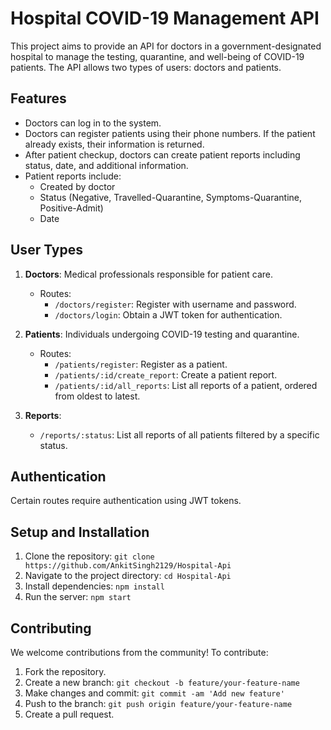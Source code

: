 # Hospital COVID-19 Management API

This project aims to provide an API for doctors in a government-designated hospital to manage the testing, quarantine, and well-being of COVID-19 patients. The API allows two types of users: doctors and patients.

## Features

- Doctors can log in to the system.
- Doctors can register patients using their phone numbers. If the patient already exists, their information is returned.
- After patient checkup, doctors can create patient reports including status, date, and additional information.
- Patient reports include:
  - Created by doctor
  - Status (Negative, Travelled-Quarantine, Symptoms-Quarantine, Positive-Admit)
  - Date

## User Types

1. **Doctors**: Medical professionals responsible for patient care.
   - Routes:
     - `/doctors/register`: Register with username and password.
     - `/doctors/login`: Obtain a JWT token for authentication.

2. **Patients**: Individuals undergoing COVID-19 testing and quarantine.
   - Routes:
     - `/patients/register`: Register as a patient.
     - `/patients/:id/create_report`: Create a patient report.
     - `/patients/:id/all_reports`: List all reports of a patient, ordered from oldest to latest.

3. **Reports**:
   - `/reports/:status`: List all reports of all patients filtered by a specific status.

## Authentication

Certain routes require authentication using JWT tokens.

## Setup and Installation

1. Clone the repository: `git clone https://github.com/AnkitSingh2129/Hospital-Api`
2. Navigate to the project directory: `cd Hospital-Api`
3. Install dependencies: `npm install`
4. Run the server: `npm start`

## Contributing

We welcome contributions from the community! To contribute:

1. Fork the repository.
2. Create a new branch: `git checkout -b feature/your-feature-name`
3. Make changes and commit: `git commit -am 'Add new feature'`
4. Push to the branch: `git push origin feature/your-feature-name`
5. Create a pull request.


